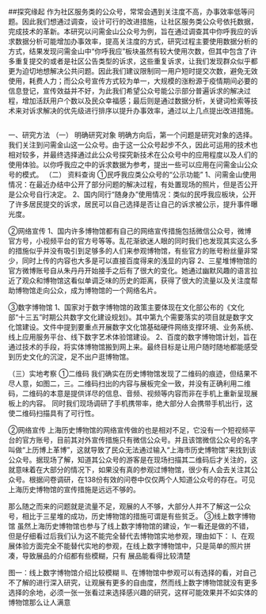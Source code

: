 ##探究缘起
  作为社区服务类的公众号，常常会遇到关注度不高，办事效率低等问题。因此我们想通过调查，设计可行的改进措施，让社区服务类公众号依托数据，完成技术的革新。本研究以问需金山公众号为例，旨在通过调查其中你呼我应的诉求数据分析可能增加办事效率，提高关注度的方式，研究过程主要使用数据分析的方式，结果发现问需金山中“你呼我应”板块虽然有较大使用次数，但其中包含了许多重复提交的或者是社区公告类型的诉求，这些重复诉求，让我们发现群众似乎都更为迫切地想解决公共问题。因此我们建议限制同一用户短时提交次数，避免无效使用，耗费人力；而公众号宣传方式较为单一，大规模的涨粉源于疫情期间必要的信息登记，宣传效益并不好，为此我们希望公众号能公示部分普遍诉求的解决过程，增加活跃用户个数以及民众幸福感；最后则是通过数据分析，关键词检索等技术来对诉求解决的优先级进行排序以提升办事效率，通过以上几点提出改进措施。

##
一、研究方法
（一）	明确研究对象
    明确方向后，第一个问题是研究对象的选择。我们关注到问需金山这一公众号。由于这一公众号起步不久，因此可运用的技术也相对较多，并最终选择通过此公众号探究新技术在公众号中的应用程度以及人们的使用体验。以你呼我应之中的诉求数据为参考，提出一些可以应用在问需金山公众号的模式。
（二）	资料查询
①民呼我应类公众号的“公示功能”
1、问需金山使用情况：在最近办结中公开了部分问题的解决过程，有处置现场的照片，但是否公开是公众号自行决定。
2、国内同行“随身办”使用情况：类似的民呼我应板块，公开了许多居民提交的诉求，居民可以自己选择是否让自己的诉求被公示，提升事件曝光度。

②网络宣传
1、国内许多博物馆都有自己的网络宣传措施包括微信公众号，微博官方号，小视频平台的官方号等等。乱花渐欲迷人眼的同时我们也发现其实这么多的措施似乎并没有吸引到足够多的人们来参观博物馆，有些官方的账号粉丝量非常少，同时上传的内容也大多是可以直接百度得来的浅显的内容
2、三星堆博物馆的官方微博账号自从朱丹丹开始接手之后有了很大的变化。她通过幽默风趣的语言拉近了观众和博物馆这看似单调乏味的历史的距离，获得了很大的流量以及关注度帮助博物馆走向公众，成为博物馆的一个网络名片。
    
③数字博物馆
1、国家对于数字博物馆的政策主要体现在文化部公布的《文化部“十三五”时期公共数字文化建设规划》。其中第九个需要落实的项目就是数字文化馆建设。文件中提到要重点开展数字文化馆基础硬件网络支撑环境、业务系统、线上应用服务平台、线下数字艺术体验馆建设。
2、百度的数字博物馆计划，旨在通过技术的手段，将实体博物馆搬到网上来。最终目标是让用户随时随地都能感受到历史文化的沉淀，足不出户逛博物馆。

（三）实地考察
①二维码
我们确实在历史博物馆发现了二维码的痕迹，但结果不尽人意，如图二，三。二维码扫出的内容与展板完全一致，并没有正确利用二维码，二维码的本意是提供详尽的信息、音频、视频等内容而非在手机上重新呈现展板上的内容。
同时我们现场调研了手机携带率，绝大部分人会携带手机出行，这使二维码扫描具有了可行性。
 
②网络宣传
上海历史博物馆的网络宣传做的也是相对不足，它没有一个短视频平台的官方账号，目前其对外宣传措施只有微信公众号。并且该馆微信公众号的名字叫做“上历博上革博”，这就导致了民众无法通过输入“上海市历史博物馆”来找到该公众号。据现场了解，知道其公众号的游客是在现场扫描其二维码后才关注的，这就意味着在大部分的情况下，如果没有真的参观过博物馆，很少有人会去关注其公众号。根据问卷调研，在138份有效的问卷中仅仅两个人知道公众号的存在。可见上海历史博物馆的宣传措施是远远不够的。
 
那么随之而来的问题就是流量不足，观展的人不够，大部分人并不了解这一公众号，相比于三星堆的成功，历史博物馆的措施可谓是有些贫乏。
③线上数字博物馆
虽然上海历史博物馆也参与了线上数字博物馆的建设，乍一看还是做的不错，但是仔细看过后我们认为这不能完全替代去博物馆实地参观，理由如下：
Ⅰ、在观展体验方面完全不能替代实地的参观，在线上数字博物馆中，只是简单的照片拼凑，导致展品的介绍都有些模糊，只有  展品能看得比较清楚
 
图一：线上数字博物馆介绍比较模糊
Ⅱ、在博物馆中参观可以有选择的看，对自己不了解的进行深入研究，让观展有更多的自由度，然而线上数字博物馆就没有更多选择的余地，必须一张一张看过来选择感兴趣的研究，这样可能效果并不如实体的博物馆那么让人满意
